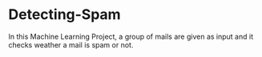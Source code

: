 # Detecting-Spam
In this Machine Learning Project, a group of mails are given as input and it checks weather a mail is spam or not.
